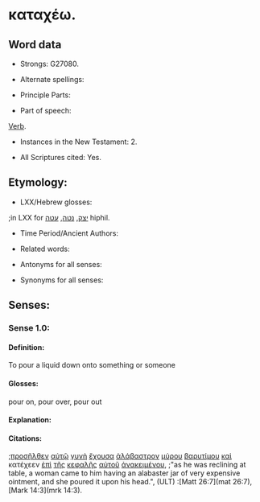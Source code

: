 # καταχέω.

<!-- Status: S2=Needs2ndReview -->
<!-- Lexica used for edits: BDAG, FFM, LN, BN, A-S -->

## Word data

* Strongs: G27080.


* Alternate spellings:

* Principle Parts: 

* Part of speech: 

[Verb](http://ugg.readthedocs.io/en/latest/verb.html).

* Instances in the New Testament: 2.

* All Scriptures cited: Yes.

## Etymology: 

* LXX/Hebrew glosses: 

;in LXX for [יצק](//en-uhal/H3332), [נטה](//en-uhal/H5186), [עטה](//en-uhal/H5844) hiphil.

* Time Period/Ancient Authors: 

* Related words: 

* Antonyms for all senses:

* Synonyms for all senses: 

## Senses:

### Sense 1.0:

#### Definition: 

To pour a liquid down onto something or someone

#### Glosses:

pour on, pour over, pour out

#### Explanation:

#### Citations:

;[προσῆλθεν](../G43340/01.md) [αὐτῷ](../G08460/01.md) [γυνὴ](../G11350/01.md) [ἔχουσα](../G21920/01.md) [ἀλάβαστρον](../G02110/01.md) [μύρου](../G34640/01.md) [βαρυτίμου](../G09270/01.md) [καὶ](../G25320/01.md) κατέχεεν [ἐπὶ](../G19090/01.md) [τῆς](../G35880/01.md) [κεφαλῆς](../G27760/01.md) [αὐτοῦ](../G08460/01.md) [ἀνακειμένου](../G03450/01.md), 
;"as he was reclining at table, a woman came to him having an alabaster jar of very expensive ointment, and she poured it upon his head.",  (ULT)
:[Matt 26:7](mat 26:7),  [Mark 14:3](mrk 14:3).

